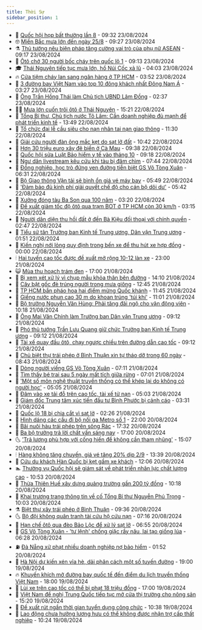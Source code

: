 ```yaml
---
title: Thời Sự
sidebar_position: 1
---
```


<!-- vnexpress-thoi-su:START -->
- 🦒 [Quốc hội họp bất thường lần 8](https://vnexpress.net/quoc-hoi-hop-bat-thuong-lan-8-4784936.html) - 09:32 23/08/2024
- 🤓 [Miền Bắc mưa lớn đến ngày 25/8](https://vnexpress.net/mien-bac-mua-lon-den-ngay-25-8-4784946.html) - 09:27 23/08/2024
- ⚗️ [Thủ tướng nêu biện pháp tăng cường vai trò của phụ nữ ASEAN](https://vnexpress.net/thu-tuong-neu-bien-phap-tang-cuong-vai-tro-cua-phu-nu-asean-4784944.html) - 09:17 23/08/2024
- 🌊 [Ôtô chở 30 người bốc cháy trên quốc lộ 1](https://vnexpress.net/oto-cho-30-nguoi-boc-chay-tren-quoc-lo-1-4784960.html) - 09:13 23/08/2024
- 🎓 [Thái Nguyên tiếp tục mưa lớn, hồ Núi Cốc xả lũ](https://vnexpress.net/thai-nguyen-tiep-tuc-mua-lon-ho-nui-coc-xa-lu-4784792.html) - 04:03 23/08/2024
- 🔥 [Cửa tiệm cháy lan sang ngân hàng ở TP HCM](https://vnexpress.net/cua-tiem-chay-lan-sang-ngan-hang-o-tp-hcm-4784746.html) - 03:52 23/08/2024
- 🦏 [3 đường bay Việt Nam vào top 10 đông khách nhất Đông Nam Á](https://vnexpress.net/3-duong-bay-viet-nam-vao-top-10-dong-khach-nhat-dong-nam-a-4784754.html) - 03:27 23/08/2024
- 👺 [Ông Trần Hồng Thái làm Chủ tịch UBND Lâm Đồng](https://vnexpress.net/ong-tran-hong-thai-lam-chu-tich-ubnd-lam-dong-4784749.html) - 02:37 23/08/2024
- 🧑‍🏫 [Mưa lớn cuốn trôi ôtô ở Thái Nguyên](https://vnexpress.net/mua-lon-cuon-troi-oto-o-thai-nguyen-4784642.html) - 15:21 22/08/2024
- 🚦 [Tổng Bí thư, Chủ tịch nước Tô Lâm: Cần doanh nghiệp đủ mạnh để phát triển kinh tế](https://vnexpress.net/tong-bi-thu-chu-tich-nuoc-to-lam-can-doanh-nghiep-du-manh-de-phat-trien-kinh-te-4784628.html) - 13:49 22/08/2024
- 🎉 [Tổ chức đại lễ cầu siêu cho nạn nhân tai nạn giao thông](https://vnexpress.net/to-chuc-dai-le-cau-sieu-cho-nan-nhan-tai-nan-giao-thong-4784557.html) - 11:30 22/08/2024
- 🦒 [Giải cứu người đàn ông mắc kẹt do sạt lở đất](https://vnexpress.net/giai-cuu-nguoi-dan-ong-mac-ket-do-sat-lo-dat-4784591.html) - 10:42 22/08/2024
- 🤗 [Hơn 30 triệu euro xây đê biển ở Cà Mau](https://vnexpress.net/hon-30-trieu-euro-xay-de-bien-o-ca-mau-4784484.html) - 09:38 22/08/2024
- 💼 [Quốc hội sửa Luật Bảo hiểm y tế vào tháng 10](https://vnexpress.net/quoc-hoi-sua-luat-bao-hiem-y-te-vao-thang-10-4784474.html) - 09:18 22/08/2024
- 🤩 [Ngư dân livestream kêu cứu khi tàu bị đâm chìm](https://vnexpress.net/ngu-dan-livestream-keu-cuu-khi-tau-bi-dam-chim-4784455.html) - 07:44 22/08/2024
- 🤡 [Đồng nghiệp, học trò đứng ven đường tiễn biệt GS Võ Tòng Xuân](https://vnexpress.net/dong-nghiep-hoc-tro-dung-ven-duong-tien-biet-gs-vo-tong-xuan-4784315.html) - 06:31 22/08/2024
- 💯 [Bộ Giao thông Vận tải sẽ bình ổn giá vé máy bay](https://vnexpress.net/bo-giao-thong-van-tai-se-binh-on-gia-ve-may-bay-4784361.html) - 05:49 22/08/2024
- 👺 [&#39;Đảm bảo đủ kinh phí giải quyết chế độ cho cán bộ dôi dư&#39;](https://vnexpress.net/dam-bao-du-kinh-phi-giai-quyet-che-do-cho-can-bo-doi-du-4784403.html) - 05:42 22/08/2024
- 🌮 [Xưởng đóng tàu Ba Son qua 100 năm](https://vnexpress.net/xuong-dong-tau-ba-son-qua-100-nam-4783703.html) - 03:20 22/08/2024
- 🥸 [Đề xuất giảm tốc độ ôtô qua trạm BOT ở TP HCM còn 30 km/h](https://vnexpress.net/de-xuat-giam-toc-do-oto-qua-tram-bot-o-tp-hcm-con-30-km-h-4784296.html) - 03:15 22/08/2024
- 🐻 [Người dân diện thu hồi đất ở đền Bà Kiệu đối thoại với chính quyền](https://vnexpress.net/nguoi-dan-dien-thu-hoi-dat-o-den-ba-kieu-doi-thoai-voi-chinh-quyen-4784215.html) - 02:47 22/08/2024
- 👀 [Tiểu sử tân Trưởng ban Kinh tế Trung ương, Dân vận Trung ương](https://vnexpress.net/tieu-su-tan-truong-ban-kinh-te-trung-uong-dan-van-trung-uong-4784269.html) - 01:51 22/08/2024
- 🤔 [Kiến nghị nới lỏng quy định trong bến xe để thu hút xe hợp đồng](https://vnexpress.net/kien-nghi-noi-long-quy-dinh-trong-ben-xe-de-thu-hut-xe-hop-dong-4784187.html) - 00:00 22/08/2024
- 🕯 [Hai tuyến cao tốc được đề xuất mở rộng 10-12 làn xe](https://vnexpress.net/hai-tuyen-cao-toc-duoc-de-xuat-mo-rong-10-12-lan-xe-4784211.html) - 23:00 21/08/2024
- 😺 [Mùa thu hoạch trám đen](https://vnexpress.net/mua-thu-hoach-tram-den-4783896.html) - 17:00 21/08/2024
- 🦆 [Bị xem xét xử lý vì chụp mẫu khỏa thân bên đường](https://vnexpress.net/bi-xem-xet-xu-ly-vi-chup-mau-khoa-than-ben-duong-4784203.html) - 14:10 21/08/2024
- 🧰 [Cây bật gốc đè trúng người trong mưa giông](https://vnexpress.net/cay-bat-goc-de-trung-nguoi-trong-mua-giong-4784193.html) - 12:45 21/08/2024
- 🦍 [TP HCM bắn pháo hoa hai điểm mừng Quốc khánh](https://vnexpress.net/tp-hcm-ban-phao-hoa-hai-diem-mung-quoc-khanh-4784185.html) - 11:45 21/08/2024
- 🧰 [Giếng nước phun cao 30 m do khoan trúng &#39;túi khí&#39;](https://vnexpress.net/gieng-nuoc-phun-cao-30-m-do-khoan-trung-tui-khi-4784155.html) - 11:01 21/08/2024
- 💃 [Bộ trưởng Nguyễn Văn Hùng: Phải tăng đãi ngộ cho vận động viên](https://vnexpress.net/bo-truong-nguyen-van-hung-phai-tang-dai-ngo-cho-van-dong-vien-4784063.html) - 10:18 21/08/2024
- 🧰 [Ông Mai Văn Chính làm Trưởng ban Dân vận Trung ương](https://vnexpress.net/ong-mai-van-chinh-lam-truong-ban-dan-van-trung-uong-4784051.html) - 09:12 21/08/2024
- 🚀 [Phó thủ tướng Trần Lưu Quang giữ chức Trưởng ban Kinh tế Trung ương](https://vnexpress.net/pho-thu-tuong-tran-luu-quang-giu-chuc-truong-ban-kinh-te-trung-uong-4781952.html) - 09:12 21/08/2024
- 🎊 [Tài xế quay đầu ôtô, chạy ngược chiều trên đường dẫn cao tốc](https://vnexpress.net/tai-xe-quay-dau-oto-chay-nguoc-chieu-tren-duong-dan-cao-toc-4784131.html) - 09:12 21/08/2024
- 🤭 [Chủ biệt thự trái phép ở Bình Thuận xin tự tháo dỡ trong 60 ngày](https://vnexpress.net/chu-biet-thu-trai-phep-o-binh-thuan-xin-tu-thao-do-trong-60-ngay-4784032.html) - 08:43 21/08/2024
- 🤗 [Dòng người viếng GS Võ Tòng Xuân](https://vnexpress.net/dong-nguoi-vieng-gs-vo-tong-xuan-4783713.html) - 07:11 21/08/2024
- 🌈 [Tìm thấy bé trai sau 5 ngày mất tích giữa rừng](https://vnexpress.net/tim-thay-be-trai-sau-5-ngay-mat-tich-giua-rung-4784013.html) - 07:01 21/08/2024
- 🦣 [&#39;Một số môn nghệ thuật truyền thống có thể khép lại do không có người học&#39;](https://vnexpress.net/mot-so-mon-nghe-thuat-truyen-thong-co-the-khep-lai-do-khong-co-nguoi-hoc-4783886.html) - 05:05 21/08/2024
- 🎡 [Đâm vào xe tải đỗ trên cao tốc, tài xế tử nạn](https://vnexpress.net/dam-vao-xe-tai-do-tren-cao-toc-tai-xe-tu-nan-4783985.html) - 05:03 21/08/2024
- 🦏 [Giám đốc Trung tâm xúc tiến đầu tư Bình Phước bị cảnh cáo](https://vnexpress.net/giam-doc-trung-tam-xuc-tien-dau-tu-binh-phuoc-bi-canh-cao-4783924.html) - 03:31 21/08/2024
- 🎊 [Quốc lộ 18 bị chia cắt vì sạt lở](https://vnexpress.net/quoc-lo-18-bi-chia-cat-vi-sat-lo-4783790.html) - 02:26 21/08/2024
- 🫶 [Hình dáng các cầu đi bộ nối ga Metro số 1](https://vnexpress.net/hinh-dang-cac-cau-di-bo-noi-ga-metro-so-1-4783695.html) - 22:00 20/08/2024
- 🤔 [Bãi nuôi hàu trái phép trên sông Rác](https://vnexpress.net/bai-nuoi-hau-trai-phep-tren-song-rac-4783733.html) - 17:32 20/08/2024
- 🤠 [Ba bộ trưởng trả lời chất vấn sáng nay](https://vnexpress.net/ba-bo-truong-tra-loi-chat-van-sang-nay-4783741.html) - 17:00 20/08/2024
- 🌜 [&#39;Trả lương phù hợp với cống hiến để không cần tham nhũng&#39;](https://vnexpress.net/tra-luong-phu-hop-voi-cong-hien-de-khong-can-tham-nhung-4783748.html) - 15:07 20/08/2024
- 🕯 [Hàng không tăng chuyến, giá vé tăng 20% dịp 2/9](https://vnexpress.net/hang-khong-tang-chuyen-gia-ve-tang-20-dip-2-9-4783723.html) - 13:39 20/08/2024
- 🤔 [Cứu du khách Hàn Quốc bị kẹt gầm xe khách](https://vnexpress.net/cuu-du-khach-han-quoc-bi-ket-gam-xe-khach-4783731.html) - 12:06 20/08/2024
- 🏊 [Thường vụ Quốc hội sẽ giám sát về phát triển nhân lực chất lượng cao](https://vnexpress.net/thuong-vu-quoc-hoi-se-giam-sat-ve-phat-trien-nhan-luc-chat-luong-cao-4783694.html) - 10:53 20/08/2024
- 🌮 [Thừa Thiên Huế xây dựng quảng trường gần 200 tỷ đồng](https://vnexpress.net/thua-thien-hue-xay-dung-quang-truong-gan-200-ty-dong-4783679.html) - 10:18 20/08/2024
- 🫣 [Khai trương trang thông tin về cố Tổng Bí thư Nguyễn Phú Trọng](https://vnexpress.net/khai-truong-trang-thong-tin-ve-co-tong-bi-thu-nguyen-phu-trong-4783683.html) - 10:03 20/08/2024
- ⚗️ [Biệt thự xây trái phép ở Bình Thuận](https://vnexpress.net/biet-thu-xay-trai-phep-o-binh-thuan-4783657.html) - 09:36 20/08/2024
- 🌜 [Bộ đội không quân tranh tài cứu hộ cứu nạn](https://vnexpress.net/bo-doi-khong-quan-tranh-tai-cuu-ho-cuu-nan-4783568.html) - 07:16 20/08/2024
- 🌁 [Hạn chế ôtô qua đèo Bảo Lộc để xử lý sạt lở](https://vnexpress.net/deo-bao-loc-4783554.html) - 06:55 20/08/2024
- 🐲 [GS Võ Tòng Xuân - &#39;tư lệnh&#39; chống giặc rầy nâu, lai tạo giống lúa](https://vnexpress.net/gs-vo-tong-xuan-tu-lenh-chong-giac-ray-nau-lai-tao-giong-lua-4783369.html) - 06:28 20/08/2024
- ⛽️ [Đà Nẵng xử phạt nhiều doanh nghiệp nợ bảo hiểm](https://vnexpress.net/da-nang-xu-phat-nhieu-doanh-nghiep-no-bao-hiem-4783343.html) - 01:52 20/08/2024
- 🗽 [Hà Nội dự kiến xén vỉa hè, dải phân cách một số tuyến đường](https://vnexpress.net/ha-noi-du-kien-xen-via-he-dai-phan-cach-mot-so-tuyen-duong-4783344.html) - 19:00 19/08/2024
- 🔥 [Khuyến khích mở đường bay quốc tế đến điểm du lịch truyền thống Việt Nam](https://vnexpress.net/khuyen-khich-mo-duong-bay-quoc-te-den-diem-du-lich-truyen-thong-viet-nam-4783345.html) - 18:00 19/08/2024
- 💯 [Lùi xe trên cao tốc có thể bị phạt 18 triệu đồng](https://vnexpress.net/lui-xe-tren-cao-toc-co-the-bi-phat-18-trieu-dong-4783124.html) - 17:00 19/08/2024
- 🦆 [Việt Nam đề nghị Trung Quốc tiếp tục mở cửa thị trường cho nông sản](https://vnexpress.net/viet-nam-de-nghi-trung-quoc-tiep-tuc-mo-cua-thi-truong-cho-nong-san-4783338.html) - 15:20 19/08/2024
- 🫣 [Đề xuất rút ngắn thời gian tuyển dụng công chức](https://vnexpress.net/de-xuat-rut-ngan-thoi-gian-tuyen-dung-cong-chuc-4783146.html) - 10:38 19/08/2024
- 🤡 [Lao động chưa hưởng lương hưu có thể không được nhận trợ cấp thất nghiệp](https://vnexpress.net/lao-dong-chua-huong-luong-huu-co-the-khong-duoc-nhan-tro-cap-that-nghiep-4783256.html) - 10:24 19/08/2024<!-- vnexpress-thoi-su:END -->
